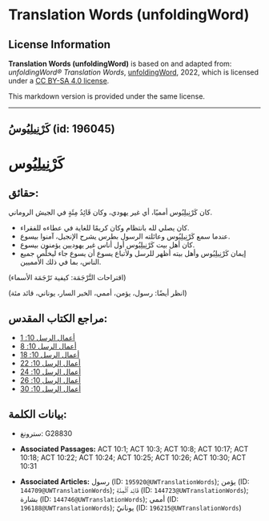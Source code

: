 # Translation Words (unfoldingWord)

## License Information

**Translation Words (unfoldingWord)** is based on and adapted from: _unfoldingWord® Translation Words_, [unfoldingWord](https://unfoldingword.org/utw), 2022, which is licensed under a [CC BY-SA 4.0 license](https://creativecommons.org/licenses/by-sa/4.0/legalcode.en).

This markdown version is provided under the same license.



--------------------------------

## كَرْنِيلِيُوسُ (id: 196045)

كَرْنِيلِيُوس
=============

حقائق:
------

كان كَرْنِيلِيُوس أمميًا، أي غير يهودي، وكان قَائِدُ مِئَةٍ في الجيش الروماني.

* كان يصلي لله بانتظام وكان كريمًا للغاية في عطاءه للفقراء.
* عندما سمع كَرْنِيلِيُوس وعائلته الرسول بطرس يشرح الإنجيل، آمنوا بيسوع.
* كان أهل بيت كَرْنِيلِيُوس أول أناس غير يهوديين يؤمنون بيسوع.
* إيمان كَرْنِيلِيُوس وأهل بيته أظهر للرسل ولأتباع يسوع أن يسوع جاء ليخلِّص جميع الناس، بما في ذلك الأمميين.

(اقتراحات التَّرْجَمَة: كيفية تَرْجَمَة الأسماء)

(انظر أيضًا: رسول، يؤمن، أممي، الخبر السار، يوناني، قائد مئة)

مراجع الكتاب المقدس:
--------------------

* [أعمال الرسل 10: 1](https://ref.ly/Acts10:1)
* [أعمال الرسل 10: 8](https://ref.ly/Acts10:8)
* [أعمال الرسل 10: 18](https://ref.ly/Acts10:18)
* [أعمال الرسل 10: 22](https://ref.ly/Acts10:22)
* [أعمال الرسل 10: 24](https://ref.ly/Acts10:24)
* [أعمال الرسل 10: 26](https://ref.ly/Acts10:26)
* [أعمال الرسل 10: 30](https://ref.ly/Acts10:30)

بيانات الكلمة:
--------------

* سترونغ: G28830

* **Associated Passages:** ACT 10:1; ACT 10:3; ACT 10:8; ACT 10:17; ACT 10:18; ACT 10:22; ACT 10:24; ACT 10:25; ACT 10:26; ACT 10:30; ACT 10:31
* **Associated Articles:** رسول (ID: `195920@UWTranslationWords`); يؤمن (ID: `144709@UWTranslationWords`); قَائِد ٱلْمِئَةِ (ID: `144723@UWTranslationWords`); بشارة (ID: `144746@UWTranslationWords`); أممي (ID: `196188@UWTranslationWords`); يونانيّ (ID: `196215@UWTranslationWords`)

